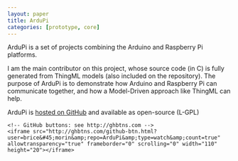 ```yaml
---
layout: paper
title: ArduPi
categories: [prototype, core]
---
```


ArduPi is a set of projects combining the Arduino and Raspberry Pi platforms.

I am the main contributor on this project, whose source code (in C) is fully generated from ThingML models (also included on the repository). The purpose of ArduPi is to demonstrate how Arduino and Raspberry Pi can communicate together, and how a Model-Driven approach like ThingML can help.

ArduPi is [hosted on GitHub](https://github.com/brice-morin/ArduPi) and available as open-source (L-GPL)

<!--<div class="right">-->
	<!-- GitHub buttons: see http://ghbtns.com -->
    <iframe src="http://ghbtns.com/github-btn.html?user=brice&#45;morin&amp;repo=ArduPi&amp;type=watch&amp;count=true" allowtransparency="true" frameborder="0" scrolling="0" width="110" height="20"></iframe>
<!--</div>-->